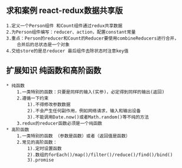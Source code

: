 ## 求和案例 react-redux数据共享版
    1.定义一个Person组件 和Count组件通过redux共享数据
    2.为Person组件编写：reducer、action，配置constant常量
    3.重点：Person的reducer和Count的Reducer要使用combineReducers进行合并，
        合并后的总状态是一个对象
    4.交给store的是总reducer 最后组件去除状态时注意key值

## 扩展知识 纯函数和高阶函数
    * 纯函数
        1.一类特别的函数：只要是同样的输入(实参)，必定得到同样的输出(返回)
        2.遵循一下约束
            1).不得修改参数数据
            2).不会产生任何副作用，例如网络请求，输入和输出设备
            3).不能调用Date.now()或者Math.random()等不纯的方法
        3.redux的reducer函数必须是一个纯函数
    * 高阶函数
        1.一类特别的函数 （参数是函数）或者（返回值是函数）
        2.常见的高阶函数：
            1).定时设置函数
            2).数组的forEach()/map()/filter()/reduce()/find()/bind()
            3).promise

